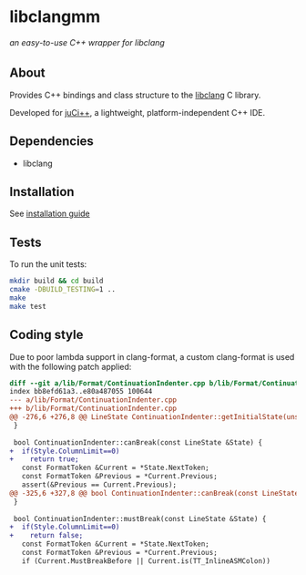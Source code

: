 # libclangmm

###### an easy-to-use C++ wrapper for libclang

## About ##
Provides C++ bindings and class structure to the [libclang](http://www.llvm.org) C library.

Developed for [juCi++](https://gitlab.com/cppit/jucipp), a lightweight, platform-independent C++ IDE.

## Dependencies ##
* libclang

## Installation ##
See [installation guide](https://gitlab.com/cppit/libclangmm/blob/master/docs/install.md)

## Tests ##
To run the unit tests:
```sh
mkdir build && cd build
cmake -DBUILD_TESTING=1 ..
make
make test
```

## Coding style
Due to poor lambda support in clang-format, a custom clang-format is used with the following patch applied:
```diff
diff --git a/lib/Format/ContinuationIndenter.cpp b/lib/Format/ContinuationIndenter.cpp
index bb8efd61a3..e80a487055 100644
--- a/lib/Format/ContinuationIndenter.cpp
+++ b/lib/Format/ContinuationIndenter.cpp
@@ -276,6 +276,8 @@ LineState ContinuationIndenter::getInitialState(unsigned FirstIndent,
 }
 
 bool ContinuationIndenter::canBreak(const LineState &State) {
+  if(Style.ColumnLimit==0)
+    return true;
   const FormatToken &Current = *State.NextToken;
   const FormatToken &Previous = *Current.Previous;
   assert(&Previous == Current.Previous);
@@ -325,6 +327,8 @@ bool ContinuationIndenter::canBreak(const LineState &State) {
 }
 
 bool ContinuationIndenter::mustBreak(const LineState &State) {
+  if(Style.ColumnLimit==0)
+    return false;
   const FormatToken &Current = *State.NextToken;
   const FormatToken &Previous = *Current.Previous;
   if (Current.MustBreakBefore || Current.is(TT_InlineASMColon))
```

